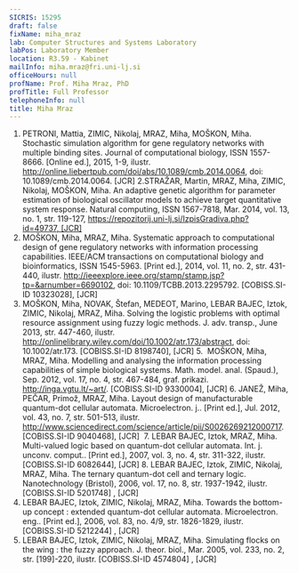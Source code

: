 ```yaml
---
SICRIS: 15295
draft: false
fixName: miha_mraz
lab: Computer Structures and Systems Laboratory
labPos: Laboratory Member
location: R3.59 - Kabinet
mailInfo: miha.mraz@fri.uni-lj.si
officeHours: null
profName: Prof. Miha Mraz, PhD
profTitle: Full Professor
telephoneInfo: null
title: Miha Mraz
---
```



1. PETRONI, Mattia, ZIMIC, Nikolaj, MRAZ, Miha, MOŠKON, Miha. Stochastic simulation algorithm for gene regulatory networks with multiple binding sites. Journal of computational biology, ISSN 1557-8666. [Online ed.], 2015, 1-9, ilustr. http://online.liebertpub.com/doi/abs/10.1089/cmb.2014.0064, doi: 10.1089/cmb.2014.0064. [JCR]
2.STRAŽAR, Martin, MRAZ, Miha, ZIMIC, Nikolaj, MOŠKON, Miha. An adaptive genetic algorithm for parameter estimation of biological oscillator models to achieve target quantitative system response. Natural computing, ISSN 1567-7818, Mar. 2014, vol. 13, no. 1, str. 119-127, https://repozitorij.uni-lj.si/IzpisGradiva.php?id=49737, [JCR]
3. MOŠKON, Miha, MRAZ, Miha. Systematic approach to computational design of gene regulatory networks with information processing capabilities. IEEE/ACM transactions on computational biology and bioinformatics, ISSN 1545-5963. [Print ed.], 2014, vol. 11, no. 2, str. 431-440, ilustr. http://ieeexplore.ieee.org/stamp/stamp.jsp?tp=&arnumber=6690102, doi: 10.1109/TCBB.2013.2295792. [COBISS.SI-ID 10323028], [JCR]
4. MOŠKON, Miha, NOVAK, Štefan, MEDEOT, Marino, LEBAR BAJEC, Iztok, ZIMIC, Nikolaj, MRAZ, Miha. Solving the logistic problems with optimal resource assignment using fuzzy logic methods. J. adv. transp., June 2013, str. 447-460, ilustr. http://onlinelibrary.wiley.com/doi/10.1002/atr.173/abstract, doi: 10.1002/atr.173. [COBISS.SI-ID 8198740], [JCR]
5.  MOŠKON, Miha, MRAZ, Miha. Modelling and analysing the information processing capabilities of simple biological systems. Math. model. anal. (Spaud.), Sep. 2012, vol. 17, no. 4, str. 467-484, graf. prikazi. http://inga.vgtu.lt/~art/. [COBISS.SI-ID 9330004], [JCR]
6. JANEŽ, Miha, PEČAR, Primož, MRAZ, Miha. Layout design of manufacturable quantum-dot cellular automata. Microelectron. j.. [Print ed.], Jul. 2012, vol. 43, no. 7, str. 501-513, ilustr. http://www.sciencedirect.com/science/article/pii/S0026269212000717. [COBISS.SI-ID 9040468], [JCR] 
7. LEBAR BAJEC, Iztok, MRAZ, Miha. Multi-valued logic based on quantum-dot cellular automata. Int. j. unconv. comput.. [Print ed.], 2007, vol. 3, no. 4, str. 311-322, ilustr. [COBISS.SI-ID 6082644], [JCR]
8. LEBAR BAJEC, Iztok, ZIMIC, Nikolaj, MRAZ, Miha. The ternary quantum-dot cell and ternary logic. Nanotechnology (Bristol), 2006, vol. 17, no. 8, str. 1937-1942, ilustr. [COBISS.SI-ID 5201748] , [JCR]
9. LEBAR BAJEC, Iztok, ZIMIC, Nikolaj, MRAZ, Miha. Towards the bottom-up concept : extended quantum-dot cellular automata. Microelectron. eng.. [Print ed.], 2006, vol. 83, no. 4/9, str. 1826-1829, ilustr. [COBISS.SI-ID 5212244] , [JCR]
10. LEBAR BAJEC, Iztok, ZIMIC, Nikolaj, MRAZ, Miha. Simulating flocks on the wing : the fuzzy approach. J. theor. biol., Mar. 2005, vol. 233, no. 2, str. [199]-220, ilustr. [COBISS.SI-ID 4574804] , [JCR]
